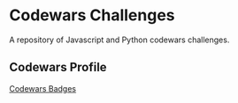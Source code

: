 # Codewars Challenges

A repository of Javascript and Python codewars challenges.

## Codewars Profile

[Codewars Badges](https://www.codewars.com/users/indigorose/badges/small)
